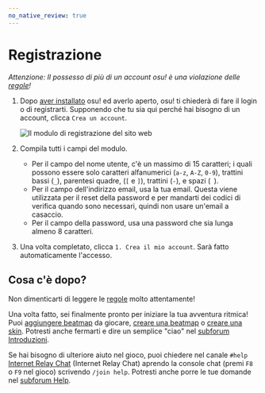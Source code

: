 ```yaml
---
no_native_review: true
---
```


# Registrazione

*Attenzione: Il possesso di più di un account osu! è una violazione delle [regole](/wiki/Rules)!*

1. Dopo [aver installato](/wiki/Client/Installation) osu! ed averlo aperto, osu! ti chiederà di fare il login o di registrarti. Supponendo che tu sia qui perché hai bisogno di un account, clicca `Crea un account`.

   ![Il modulo di registrazione del sito web](img/ingame-registration.jpg "Il modulo di registrazione")

2. Compila tutti i campi del modulo.
   - Per il campo del nome utente, c'è un massimo di 15 caratteri; i quali possono essere solo caratteri alfanumerici (`a-z`, `A-Z`, `0-9`), trattini bassi (`_`), parentesi quadre, (`[` e `]`), trattini (`-`), e spazi (` `).
   - Per il campo dell'indirizzo email, usa la tua email. Questa viene utilizzata per il reset della password e per mandarti dei codici di verifica quando sono necessari, quindi non usare un'email a casaccio.
   - Per il campo della password, usa una password che sia lunga almeno 8 caratteri.

3. Una volta completato, clicca `1. Crea il mio account`. Sarà fatto automaticamente l'accesso.

## Cosa c'è dopo?

Non dimenticarti di leggere le [regole](/wiki/Rules) molto attentamente!

Una volta fatto, sei finalmente pronto per iniziare la tua avventura ritmica! Puoi [aggiungere beatmap](/wiki/Client/Installation#aggiungere-beatmap) da giocare, [creare una beatmap](/wiki/Beatmapping) o [creare una skin](/wiki/Skinning). Potresti anche fermarti e dire un semplice "ciao" nel [subforum Introduzioni](https://osu.ppy.sh/community/forums/8).

Se hai bisogno di ulteriore aiuto nel gioco, puoi chiedere nel canale `#help` [Internet Relay Chat](/wiki/Community/Internet_Relay_Chat) (Internet Relay Chat) aprendo la console chat (premi `F8` o `F9` nel gioco) scrivendo `/join help`. Potresti anche porre le tue domande nel [subforum Help](https://osu.ppy.sh/community/forums/5).
